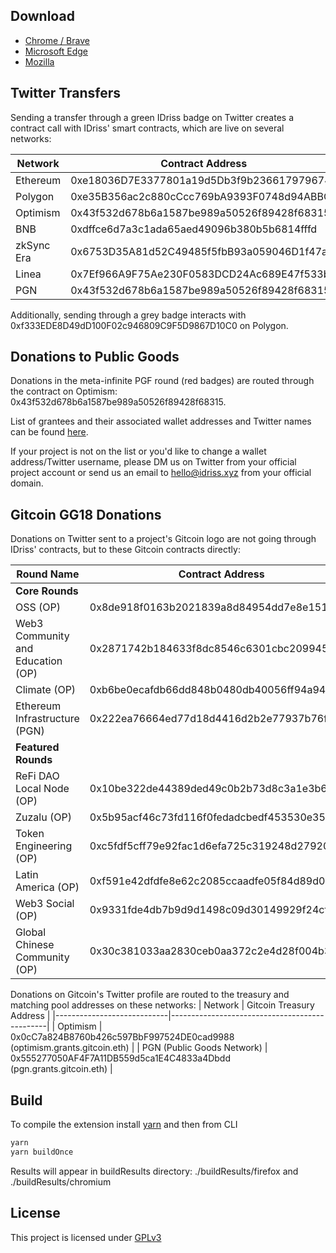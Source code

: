 ## Download
* [Chrome / Brave](https://chrome.google.com/webstore/detail/idriss-crypto/fghhpjoffbgecjikiipbkpdakfmkbmig)
* [Microsoft Edge](https://microsoftedge.microsoft.com/addons/detail/idrisscrypto/jgnmbeoapdbocaajhmfjhldhcpngfiol)
* [Mozilla](https://addons.mozilla.org/pl/firefox/addon/idriss-crypto/?utm_source=addons.mozilla.org&utm_medium=referral&utm_content=search)

## Twitter Transfers

Sending a transfer through a green IDriss badge on Twitter creates a contract call with IDriss' smart contracts, which are live on several networks:

| Network                 | Contract Address                               |
|----------------------------|-----------------------------------------------|
| Ethereum                    | 0xe18036D7E3377801a19d5Db3f9b236617979674E   |
| Polygon | 0xe35B356ac2c880cCcc769bA9393F0748d94ABBCa   |
| Optimism                 | 0x43f532d678b6a1587be989a50526f89428f68315   |
| BNB | 0xdffce6d7a3c1ada65aed49096b380b5b6814fffd   |
| zkSync Era     | 0x6753D35A81d52C49485f5fbB93a059046D1f47a8   |
| Linea           | 0x7Ef966A9F75Ae230F0583DCD24Ac689E47f533be   |
| PGN      | 0x43f532d678b6a1587be989a50526f89428f68315   |

Additionally, sending through a grey badge interacts with 0xf333EDE8D49dD100F02c946809C9F5D9867D10C0 on Polygon.

## Donations to Public Goods

Donations in the meta-infinite PGF round (red badges) are routed through the contract on Optimism: 0x43f532d678b6a1587be989a50526f89428f68315.

List of grantees and their associated wallet addresses and Twitter names can be found [here](https://github.com/idriss-crypto/browser-extensions/blob/master/src/common/customTwitterAccounts.json).

If your project is not on the list or you'd like to change a wallet address/Twitter username, please DM us on Twitter from your official project account or send us an email to hello@idriss.xyz from your official domain.

## Gitcoin GG18 Donations
Donations on Twitter sent to a project's Gitcoin logo are not going through IDriss' contracts, but to these Gitcoin contracts directly:

| Round Name                 | Contract Address                               |
|----------------------------|-----------------------------------------------|
| **Core Rounds**            |                                               |
| OSS  (OP)                      | 0x8de918f0163b2021839a8d84954dd7e8e151326d   |
| Web3 Community and Education  (OP) | 0x2871742b184633f8dc8546c6301cbc209945033e   |
| Climate   (OP)                 | 0xb6be0ecafdb66dd848b0480db40056ff94a9465d   |
| Ethereum Infrastructure   (PGN) | 0x222ea76664ed77d18d4416d2b2e77937b76f0a35   |
| **Featured Rounds**        |                                               |
| ReFi DAO Local Node   (OP)     | 0x10be322de44389ded49c0b2b73d8c3a1e3b6d871   |
| Zuzalu     (OP)                | 0x5b95acf46c73fd116f0fedadcbedf453530e35d0   |
| Token Engineering   (OP)       | 0xc5fdf5cff79e92fac1d6efa725c319248d279200   |
| Latin America    (OP)          | 0xf591e42dfdfe8e62c2085ccaadfe05f84d89d0c6   |
| Web3 Social   (OP)             | 0x9331fde4db7b9d9d1498c09d30149929f24cf9d5   |
| Global Chinese Community  (OP)  | 0x30c381033aa2830ceb0aa372c2e4d28f004b3db9   |

Donations on Gitcoin's Twitter profile are routed to the treasury and matching pool addresses on these networks:
| Network                 | Gitcoin Treasury Address                               |
|----------------------------|-----------------------------------------------|
| Optimism                      | 0x0cC7a824B8760b426c597BbF997524DE0cad9988 (optimism.grants.gitcoin.eth) |
| PGN (Public Goods Network) | 0x555277050AF4F7A11DB559d5ca1E4C4833a4Dbdd  (pgn.grants.gitcoin.eth) |


## Build
To compile the extension install [yarn](https://yarnpkg.com/) and then from CLI

```bash
yarn
yarn buildOnce
```

Results will appear in buildResults directory: ./buildResults/firefox and ./buildResults/chromium

## License

This project is licensed under [GPLv3](https://github.com/idriss-crypto/contracts/blob/main/LICENSE)


